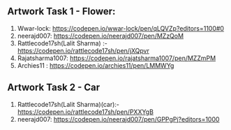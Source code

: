 
## Artwork Task 1 - Flower: 
1. Wwar-lock: https://codepen.io/wwar-lock/pen/qLQVZp?editors=1100#0
2. neerajd007: https://codepen.io/neerajd007/pen/MZzQoM
3. Rattlecode17sh(Lalit Sharma) :- https://codepen.io/rattlecode17sh/pen/jXQpvr
4. Rajatsharma1007: https://codepen.io/rajatsharma1007/pen/MZZmPM
5. Archies11 : https://codepen.io/archies11/pen/LMMWYg

## Artwork Task 2 - Car
1. Rattlecode17sh(Lalit Sharma)(car):- https://codepen.io/rattlecode17sh/pen/PXXYgB
2. neerajd007: https://codepen.io/neerajd007/pen/GPPgPj?editors=1000